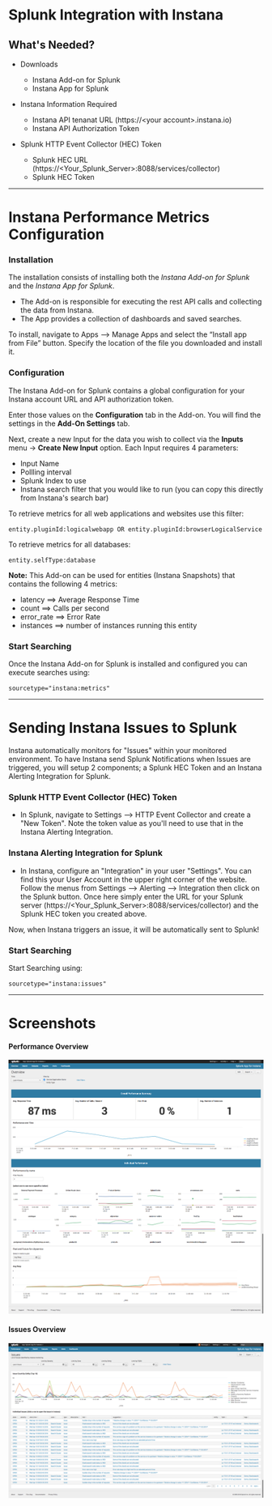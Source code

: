 # Splunk Integration with Instana


## What's Needed?
- Downloads
    - Instana Add-on for Splunk
    - Instana App for Splunk

- Instana Information Required
    - Instana API tenanat URL   (https://&lt;your account&gt;.instana.io)
    - Instana API Authorization Token

- Splunk HTTP Event Collector (HEC) Token
    - Splunk HEC URL  (https://<Your_Splunk_Server>:8088/services/collector)
    - Splunk HEC Token
    

----  
# Instana Performance Metrics Configuration

### Installation
The installation consists of installing both the *Instana Add-on for Splunk* and the *Instana App for Splunk*.   
  - The Add-on is responsible for executing the rest API calls and collecting the data from Instana.  
  - The App provides a collection of dashboards and saved searches.  
  
To install, navigate to Apps --> Manage Apps and select the “Install app from File” button.  Specify the location of the file you downloaded and install it.   

### Configuration
The Instana Add-on for Splunk contains a global configuration for your Instana account URL and API authorization token.  

Enter those values on the **Configuration** tab in the Add-on.  You will find the settings in the **Add-On Settings** tab.

Next, create a new Input for the data you wish to collect via the **Inputs** menu -> **Create New Input** option.  Each Input requires 4 parameters:
  - Input Name 
  - Pollling interval
  - Splunk Index to use
  - Instana search filter that you would like to run (you can copy this directly from Instana's search bar)
  
  To retrieve metrics for all web applications and websites use this filter: 
  ```
  entity.pluginId:logicalwebapp OR entity.pluginId:browserLogicalService
  ```
  To retrieve metrics for all databases: 
  ```
  entity.selfType:database 
  ```
**Note:** This Add-on can be used for entities (Instana Snapshots) that contains the following 4 metrics:  
  - latency     ==> Average Response Time
  - count       ==> Calls per second
  - error_rate  ==> Error Rate
  - instances   ==> number of instances running this entity


### Start Searching
Once the Instana Add-on for Splunk is installed and configured you can execute searches using: 
```
sourcetype="instana:metrics"
```

----  
# Sending Instana Issues to Splunk

Instana automatically monitors for "Issues" within your monitored environment.  To have Instana send Splunk Notifications when Issues are triggered, you will setup 2 components; a Splunk HEC Token and an Instana Alerting Integration for Splunk.  

### Splunk HTTP Event Collector (HEC) Token
- In Splunk, navigate to Settings --> HTTP Event Collector and create a "New Token".  Note the token value as you'll need to use that in the Instana Alerting Integration. 

### Instana Alerting Integration for Splunk
- In Instana, configure an "Integration" in your user "Settings".   You can find this your User Account in the upper right corner of the website.  Follow the menus from Settings --> Alerting --> Integration then click on the Splunk button.  Once here simply enter the URL for your Splunk server (https://<Your_Splunk_Server>:8088/services/collector) and the Splunk HEC token you created above.  

Now, when Instana triggers an issue, it will be automatically sent to Splunk!   


### Start Searching
Start Searching using: 
```
sourcetype="instana:issues"
```

----  
# Screenshots
#### Performance Overview
<a href="images/Splunk_instana0.png" rel="Performance Screenshot"><img src="images/Splunk_instana0.png" alt="Performance Screenshot" /></a>

#### Issues Overview
<a href="images/Splunk_Instana_Issues.png" rel="Issues Screenshot"><img src="images/Splunk_Instana_Issues.png" alt="Issues Screenshot" /></a>

